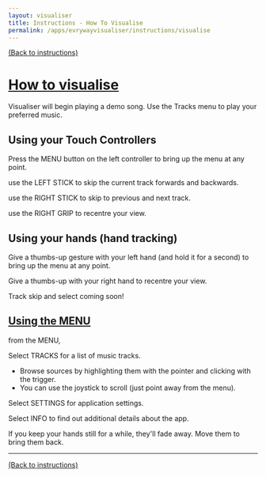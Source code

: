 ```yaml
---
layout: visualiser
title: Instructions - How To Visualise
permalink: /apps/evrywayvisualiser/instructions/visualise
---
```

[(Back to instructions)](index)

# [How to visualise](#how-to-visualise)

Visualiser will begin playing a demo song. Use the Tracks menu to play your preferred music.

## Using your Touch Controllers

Press the MENU button on the left controller to bring up the menu at any point.

use the LEFT STICK to skip the current track forwards and backwards.

use the RIGHT STICK to skip to previous and next track.

use the RIGHT GRIP to recentre your view.


## Using your hands (hand tracking)

Give a thumbs-up gesture with your left hand (and hold it for a second) to bring up the menu at any point. 

Give a thumbs-up with your right hand to recentre your view.

Track skip and select coming soon!

## [Using the MENU](#using-the-menu)

from the MENU,

Select TRACKS for a list of music tracks. 
* Browse sources by highlighting them with the pointer and clicking with the trigger.
* You can use the joystick to scroll (just point away from the menu).

Select SETTINGS for application settings.

Select INFO to find out additional details about the app.

If you keep your hands still for a while, they'll fade away. Move them to bring them back.

---
[(Back to instructions)](index)


